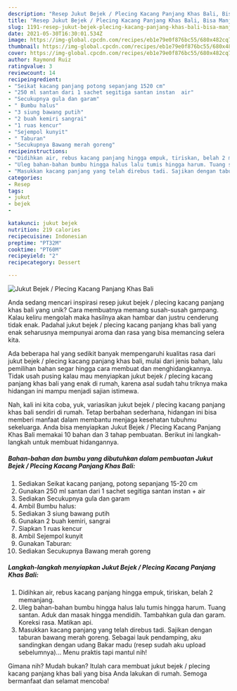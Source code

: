```yaml
---
description: "Resep Jukut Bejek / Plecing Kacang Panjang Khas Bali, Bisa Manjain Lidah"
title: "Resep Jukut Bejek / Plecing Kacang Panjang Khas Bali, Bisa Manjain Lidah"
slug: 1191-resep-jukut-bejek-plecing-kacang-panjang-khas-bali-bisa-manjain-lidah
date: 2021-05-30T16:30:01.534Z
image: https://img-global.cpcdn.com/recipes/eb1e79e0f876bc55/680x482cq70/jukut-bejek-plecing-kacang-panjang-khas-bali-foto-resep-utama.jpg
thumbnail: https://img-global.cpcdn.com/recipes/eb1e79e0f876bc55/680x482cq70/jukut-bejek-plecing-kacang-panjang-khas-bali-foto-resep-utama.jpg
cover: https://img-global.cpcdn.com/recipes/eb1e79e0f876bc55/680x482cq70/jukut-bejek-plecing-kacang-panjang-khas-bali-foto-resep-utama.jpg
author: Raymond Ruiz
ratingvalue: 3
reviewcount: 14
recipeingredient:
- "Seikat kacang panjang potong sepanjang 1520 cm"
- "250 ml santan dari 1 sachet segitiga santan instan  air"
- "Secukupnya gula dan garam"
- " Bumbu halus"
- "3 siung bawang putih"
- "2 buah kemiri sangrai"
- "1 ruas kencur"
- "Sejempol kunyit"
- " Taburan"
- "Secukupnya Bawang merah goreng"
recipeinstructions:
- "Didihkan air, rebus kacang panjang hingga empuk, tiriskan, belah 2 memanjang."
- "Uleg bahan-bahan bumbu hingga halus lalu tumis hingga harum. Tuang santan. Aduk dan masak hingga mendidih. Tambahkan gula dan garam. Koreksi rasa. Matikan api."
- "Masukkan kacang panjang yang telah direbus tadi. Sajikan dengan taburan bawang merah goreng. Sebagai lauk pendamping, aku sandingkan dengan udang Bakar madu (resep sudah aku upload sebelumnya)... Menu praktis tapi mantul nih!"
categories:
- Resep
tags:
- jukut
- bejek
- 

katakunci: jukut bejek  
nutrition: 219 calories
recipecuisine: Indonesian
preptime: "PT32M"
cooktime: "PT60M"
recipeyield: "2"
recipecategory: Dessert

---
```



![Jukut Bejek / Plecing Kacang Panjang Khas Bali](https://img-global.cpcdn.com/recipes/eb1e79e0f876bc55/680x482cq70/jukut-bejek-plecing-kacang-panjang-khas-bali-foto-resep-utama.jpg)

Anda sedang mencari inspirasi resep jukut bejek / plecing kacang panjang khas bali yang unik? Cara membuatnya memang susah-susah gampang. Kalau keliru mengolah maka hasilnya akan hambar dan justru cenderung tidak enak. Padahal jukut bejek / plecing kacang panjang khas bali yang enak seharusnya mempunyai aroma dan rasa yang bisa memancing selera kita.



Ada beberapa hal yang sedikit banyak mempengaruhi kualitas rasa dari jukut bejek / plecing kacang panjang khas bali, mulai dari jenis bahan, lalu pemilihan bahan segar hingga cara membuat dan menghidangkannya. Tidak usah pusing kalau mau menyiapkan jukut bejek / plecing kacang panjang khas bali yang enak di rumah, karena asal sudah tahu triknya maka hidangan ini mampu menjadi sajian istimewa.


Nah, kali ini kita coba, yuk, variasikan jukut bejek / plecing kacang panjang khas bali sendiri di rumah. Tetap berbahan sederhana, hidangan ini bisa memberi manfaat dalam membantu menjaga kesehatan tubuhmu sekeluarga. Anda bisa menyiapkan Jukut Bejek / Plecing Kacang Panjang Khas Bali memakai 10 bahan dan 3 tahap pembuatan. Berikut ini langkah-langkah untuk membuat hidangannya.

<!--inarticleads1-->

##### Bahan-bahan dan bumbu yang dibutuhkan dalam pembuatan Jukut Bejek / Plecing Kacang Panjang Khas Bali:

1. Sediakan Seikat kacang panjang, potong sepanjang 15-20 cm
1. Gunakan 250 ml santan dari 1 sachet segitiga santan instan + air
1. Sediakan Secukupnya gula dan garam
1. Ambil  Bumbu halus:
1. Sediakan 3 siung bawang putih
1. Gunakan 2 buah kemiri, sangrai
1. Siapkan 1 ruas kencur
1. Ambil Sejempol kunyit
1. Gunakan  Taburan:
1. Sediakan Secukupnya Bawang merah goreng




<!--inarticleads2-->

##### Langkah-langkah menyiapkan Jukut Bejek / Plecing Kacang Panjang Khas Bali:

1. Didihkan air, rebus kacang panjang hingga empuk, tiriskan, belah 2 memanjang.
1. Uleg bahan-bahan bumbu hingga halus lalu tumis hingga harum. Tuang santan. Aduk dan masak hingga mendidih. Tambahkan gula dan garam. Koreksi rasa. Matikan api.
1. Masukkan kacang panjang yang telah direbus tadi. Sajikan dengan taburan bawang merah goreng. Sebagai lauk pendamping, aku sandingkan dengan udang Bakar madu (resep sudah aku upload sebelumnya)... Menu praktis tapi mantul nih!




Gimana nih? Mudah bukan? Itulah cara membuat jukut bejek / plecing kacang panjang khas bali yang bisa Anda lakukan di rumah. Semoga bermanfaat dan selamat mencoba!
